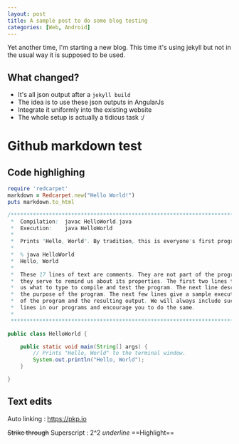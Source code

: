 ```yaml
---
layout: post
title: A sample post to do some blog testing
categories: [Web, Android]
---
```


Yet another time, I'm starting a new blog. This time it's using jekyll but not in the usual way it is supposed to be used.


What changed?
---------
- It's all json output after a ```jekyll build```
- The idea is to use these json outputs in AngularJs
- Integrate it uniformly into the existing website
- The whole setup is actually a tidious task :/

Github markdown test
=======

Code highlighing
-----

``` ruby
require 'redcarpet'
markdown = Redcarpet.new("Hello World!")
puts markdown.to_html
```

```java
/******************************************************************************
 *  Compilation:  javac HelloWorld.java
 *  Execution:    java HelloWorld
 *
 *  Prints "Hello, World". By tradition, this is everyone's first program.
 *
 *  % java HelloWorld
 *  Hello, World
 *
 *  These 17 lines of text are comments. They are not part of the program;
 *  they serve to remind us about its properties. The first two lines tell
 *  us what to type to compile and test the program. The next line describes
 *  the purpose of the program. The next few lines give a sample execution
 *  of the program and the resulting output. We will always include such 
 *  lines in our programs and encourage you to do the same.
 *
 ******************************************************************************/

public class HelloWorld {

    public static void main(String[] args) {
        // Prints "Hello, World" to the terminal window.
        System.out.println("Hello, World");
    }

}
```

Text edits
------
Auto linking : https://pkp.io

~~Strike through~~
Superscript : 2^2
_underline_
==Highlight==

